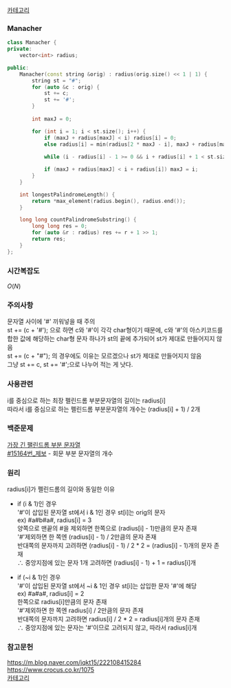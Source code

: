 [카테고리](/README.md)
### Manacher
```cpp
class Manacher {
private:
    vector<int> radius;

public:
    Manacher(const string &orig) : radius(orig.size() << 1 | 1) {
        string st = "#";
        for (auto &c : orig) {
            st += c;
            st += '#';
        }
        
        int maxJ = 0;

        for (int i = 1; i < st.size(); i++) {
            if (maxJ + radius[maxJ] < i) radius[i] = 0;
            else radius[i] = min(radius[2 * maxJ - i], maxJ + radius[maxJ] - i);
            
            while (i - radius[i] - 1 >= 0 && i + radius[i] + 1 < st.size() && st[i - radius[i] - 1] == st[i + radius[i] + 1]) ++radius[i];

            if (maxJ + radius[maxJ] < i + radius[i]) maxJ = i;
        }
    }

    int longestPalindromeLength() {
        return *max_element(radius.begin(), radius.end());
    }

    long long countPalindromeSubstring() {
        long long res = 0;
        for (auto &r : radius) res += r + 1 >> 1;
        return res;
    }
};
```
### 시간복잡도 
$O(N)$   

### 주의사항
문자열 사이에 '#' 끼워넣을 때 주의   
st += (c + '#'); 으로 하면 c와 '#'이 각각 char형이기 때문에, c와 '#'의 아스키코드를 합한 값에 해당하는 char형 문자 하나가 st의 끝에 추가되어 st가 제대로 만들어지지 않음   
st += (c + "#"); 의 경우에도 이유는 모르겠으나 st가 제대로 만들어지지 않음   
그냥 st += c, st += '#';으로 나누어 적는 게 낫다.   

### 사용관련
i를 중심으로 하는 최장 펠린드롬 부분문자열의 길이는 radius[i]   
따라서 i를 중심으로 하는 펠린드롬 부분문자열의 개수는 (radius[i] + 1) / 2개   


### 백준문제
[가장 긴 팰린드롬 부분 문자열](https://www.acmicpc.net/problem/13275)   
[#15164번_제보](https://www.acmicpc.net/problem/16163) - 회문 부분 문자열의 개수   

### 원리
radius[i]가 펠린드롬의 길이와 동일한 이유   
* if (i & 1)인 경우   
'#'이 삽입된 문자열 st에서 i & 1인 경우 st[i]는 orig의 문자   
ex) #a#b#a#, radius[i] = 3   
양쪽으로 맨끝의 #을 제외하면 한쪽으로 (radius[i] - 1)만큼의 문자 존재   
'#'제외하면 한 쪽엔 (radius[i] - 1) / 2만큼의 문자 존재   
반대쪽의 문자까지 고려하면 (radius[i] - 1) / 2 * 2 = (radius[i] - 1)개의 문자 존재   
$\therefore$ 중앙지점에 있는 문자 1개 고려하면 (radius[i] - 1) + 1 = radius[i]개   

* if (~i & 1)인 경우   
'#'이 삽입된 문자열 st에서 ~i & 1인 경우 st[i]는 삽입한 문자 '#'에 해당   
ex) #a#a#, radius[i] = 2   
한쪽으로 radius[i]만큼의 문자 존재   
'#'제외하면 한 쪽엔 radius[i] / 2만큼의 문자 존재   
반대쪽의 문자까지 고려하면 radius[i] / 2 * 2 = radius[i]개의 문자 존재   
$\therefore$ 중앙지점에 있는 문자는 '#'이므로 고려되지 않고, 따라서 radius[i]개   

### 참고문헌
https://m.blog.naver.com/jqkt15/222108415284   
https://www.crocus.co.kr/1075   
[카테고리](/README.md)